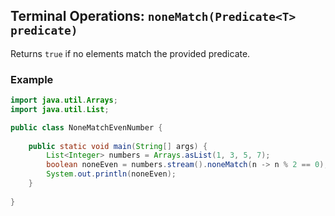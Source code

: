 ## Terminal Operations: `noneMatch(Predicate<T> predicate)`

Returns `true` if no elements match the provided predicate.

### Example

```java
import java.util.Arrays;
import java.util.List;

public class NoneMatchEvenNumber {
    
    public static void main(String[] args) {
        List<Integer> numbers = Arrays.asList(1, 3, 5, 7);
        boolean noneEven = numbers.stream().noneMatch(n -> n % 2 == 0);
        System.out.println(noneEven);
    }
    
}
```
